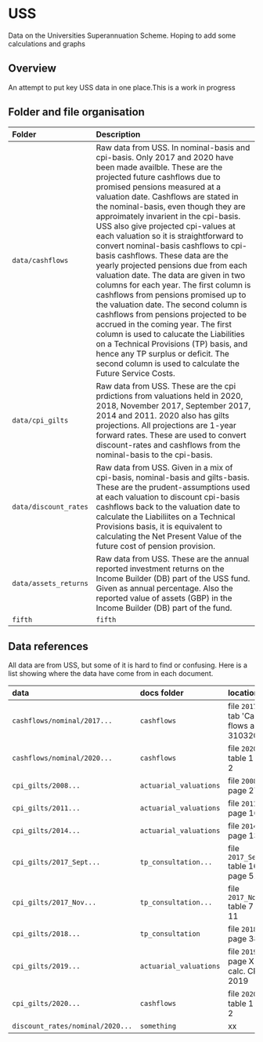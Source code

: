 # USS
Data on the Universities Superannuation Scheme. Hoping to add some calculations and graphs

## Overview

An attempt to put key USS data in one place.This is a work in progress


## Folder and file organisation

| Folder | Description  |
|:--|:--|
| `data/cashflows`|Raw data from USS. In nominal-basis and cpi-basis. Only 2017 and 2020 have been made availble. These are the projected future cashflows due to promised pensions measured at a valuation date. Cashflows are stated in the nominal-basis, even though they are approimately invarient in the cpi-basis. USS also give projected cpi-values at each valuation so it is straightforward to convert nominal-basis cashflows to cpi-basis cashflows. These data are the yearly projected pensions due from each valuation date. The data are given in two columns for each year. The first column is cashflows from pensions promised up to the valuation date. The second column is cashflows from pensions projected to be accrued in the coming year. The first column is used to calucate the Liabilities on a Technical Provisions (TP) basis, and hence any TP surplus or deficit. The second column is used to calculate the Future Service Costs. |   
| `data/cpi_gilts`|  Raw data from USS. These are the cpi prdictions from valuations held in 2020, 2018, November 2017, September 2017, 2014 and 2011. 2020 also has gilts projections. All projections are 1-year forward rates. These are used to convert discount-rates and cashflows from the nominal-basis to the cpi-basis.  |
| `data/discount_rates` | Raw data from USS. Given in a mix of cpi-basis, nominal-basis and gilts-basis. These are the prudent-assumptions used at each valuation to discount cpi-basis cashflows back to the valuation date to calculate the Liabiliites on a Technical Provisions basis, it is equivalent to calculating the Net Present Value of the future cost of pension provision.|  
| `data/assets_returns` | Raw data from USS. These are the annual reported investment returns on the Income Builder (DB) part of the USS fund. Given as annual percentage. Also the reported value of assets (GBP) in the Income Builder (DB) part of the fund.|  
| `fifth` |`fifth` | fifth blah|

## Data references

All data are from USS, but some of it is hard to find or confusing. Here is a list showing where the data have come from in each document. 

| data | docs folder | location  |
|:--|:--|:--|
| `cashflows/nominal/2017...` |`cashflows` | file `2017...` tab 'Cash flows as at 31032017' |
| `cashflows/nominal/2020...` |`cashflows` | file `2020...` table 1 page 2 |
| `cpi_gilts/2008...` |`actuarial_valuations` | file `2008...` page 27 |
| `cpi_gilts/2011...` |`actuarial_valuations` | file `2011...` page 16 |
| `cpi_gilts/2014...` |`actuarial_valuations` | file `2014...` page 13 |
| `cpi_gilts/2017_Sept...` |`tp_consultation...` | file `2017_Sept...` table 16 page 51|
| `cpi_gilts/2017_Nov...` |`tp_consultation...` | file `2017_Nov...` table 7 page 11|
| `cpi_gilts/2018...` |`tp_consultation` | file `2018...` page 38 |
| `cpi_gilts/2019...` |`actuarial_valuations` | file `2019...` page X jg to calc. CPI 2019 |
| `cpi_gilts/2020...` |`cashflows` | file `2020...` table 1 page 2 |
| `discount_rates/nominal/2020...` |`something` | xx |


